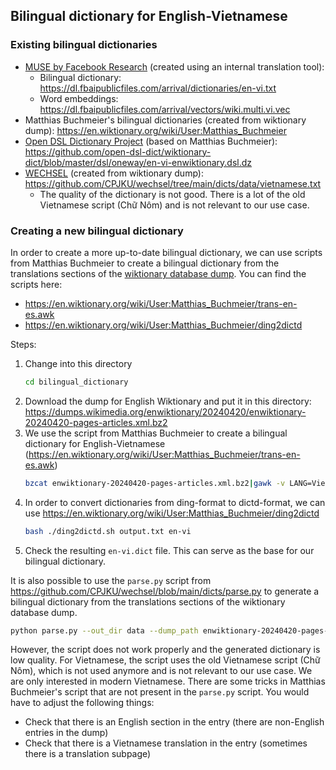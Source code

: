 ## Bilingual dictionary for English-Vietnamese

### Existing bilingual dictionaries

- [MUSE by Facebook Research](https://github.com/facebookresearch/MUSE) (created using an internal translation tool): 
  - Bilingual dictionary: https://dl.fbaipublicfiles.com/arrival/dictionaries/en-vi.txt
  - Word embeddings: https://dl.fbaipublicfiles.com/arrival/vectors/wiki.multi.vi.vec
- Matthias Buchmeier's bilingual dictionaries (created from wiktionary dump): https://en.wiktionary.org/wiki/User:Matthias_Buchmeier
- [Open DSL Dictionary Project](https://github.com/open-dsl-dict/wiktionary-dict) (based on Matthias Buchmeier): https://github.com/open-dsl-dict/wiktionary-dict/blob/master/dsl/oneway/en-vi-enwiktionary.dsl.dz
- [WECHSEL](https://github.com/CPJKU/wechsel) (created from wiktionary dump): https://github.com/CPJKU/wechsel/tree/main/dicts/data/vietnamese.txt
  - The quality of the dictionary is not good. There is a lot of the old Vietnamese script (Chữ Nôm) and is not relevant to our use case.

### Creating a new bilingual dictionary
In order to create a more up-to-date bilingual dictionary, we can use scripts from Matthias Buchmeier to create 
a bilingual dictionary from the translations sections of the [wiktionary database dump](https://dumps.wikimedia.org/backup-index.html).
You can find the scripts here:
- https://en.wiktionary.org/wiki/User:Matthias_Buchmeier/trans-en-es.awk
- https://en.wiktionary.org/wiki/User:Matthias_Buchmeier/ding2dictd

Steps:
1. Change into this directory
    ```bash
    cd bilingual_dictionary
    ```
2. Download the dump for English Wiktionary and put it in this directory: https://dumps.wikimedia.org/enwiktionary/20240420/enwiktionary-20240420-pages-articles.xml.bz2 
3. We use the script from Matthias Buchmeier to create a bilingual dictionary for English-Vietnamese (https://en.wiktionary.org/wiki/User:Matthias_Buchmeier/trans-en-es.awk)
    ```bash
    bzcat enwiktionary-20240420-pages-articles.xml.bz2|gawk -v LANG=Vietnamese -v ISO=vi -v REMOVE_WIKILINKS="y" -f trans-en-es.awk|sort -s -d -k 1,1 -t"{">output.txt
    ```
4. In order to convert dictionaries from ding-format to dictd-format, we can use https://en.wiktionary.org/wiki/User:Matthias_Buchmeier/ding2dictd
    ```bash
    bash ./ding2dictd.sh output.txt en-vi
    ```
5. Check the resulting `en-vi.dict` file. This can serve as the base for our bilingual dictionary.

It is also possible to use the `parse.py` script from https://github.com/CPJKU/wechsel/blob/main/dicts/parse.py to 
generate a bilingual dictionary from the translations sections of the wiktionary database dump.
```bash
python parse.py --out_dir data --dump_path enwiktionary-20240420-pages-articles.xml
```
However, the script does not work properly and the generated dictionary is low quality.
For Vietnamese, the script uses the old Vietnamese script (Chữ Nôm), which is not used anymore and is not
relevant to our use case. We are only interested in modern Vietnamese.
There are some tricks in Matthias Buchmeier's script that are not present in the `parse.py` script.
You would have to adjust the following things:
- Check that there is an English section in the entry (there are non-English entries in the dump)
- Check that there is a Vietnamese translation in the entry (sometimes there is a translation subpage)
